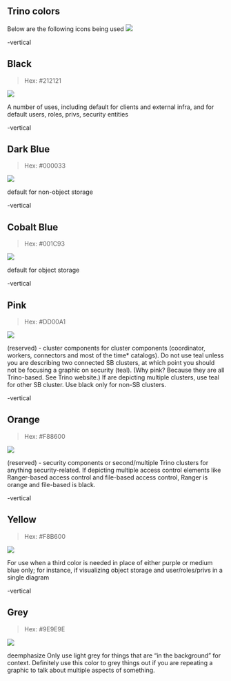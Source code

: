 ## Trino colors

Below are the following icons being used
![](./assets/trino-colors.svg) <!-- .element width="25%" -->

-vertical

## Black

> Hex: #212121

![](./assets/icons/0-black/trino-icons-212121_cluster.svg) <!-- .element width="25%" -->

<!-- .element style="background-color:#ffffff88;" -->
 
A number of uses, including default for clients and external infra, and for default users, roles, privs, security entities

-vertical

## Dark Blue 

> Hex: #000033

![](./assets/icons/1-dark-blue/trino-icons-000033_cluster.svg) <!-- .element width="25%" -->

<!-- .element style="background-color:#ffffff88;" -->

default for non-object storage
 
-vertical

## Cobalt Blue 

> Hex: #001C93

![](./assets/icons/2-cobalt-blue/trino-icons-001c93_cluster.svg) <!-- .element width="25%" -->

default for object storage

-vertical

## Pink

> Hex: #DD00A1

![](./assets/icons/3-pink/trino-icons-dd00a1_cluster.svg) <!-- .element width="25%" -->

(reserved) - cluster components
 for cluster components (coordinator, workers, connectors and most of the time* catalogs). Do not use teal unless you are describing two connected SB clusters, at which point you should not be focusing a graphic on security (teal). (Why pink? Because they are all Trino-based. See Trino website.) If are depicting multiple clusters, use teal for other SB cluster. Use black only for non-SB clusters.

-vertical

## Orange

> Hex: #F88600

![](./assets/icons/4-orange/trino-icons-f88600_cluster.svg) <!-- .element width="25%" -->

(reserved) - security components or second/multiple Trino clusters for anything security-related. If depicting multiple access control elements like Ranger-based access control and file-based access control, Ranger is orange and file-based is black.

-vertical

## Yellow

> Hex: #F8B600

![](./assets/icons/5-yellow/trino-icons-f8b600_cluster.svg) <!-- .element width="25%" -->

For use when a third color is needed in place of either purple or medium blue only; for instance, if visualizing object storage and user/roles/privs in a single diagram

-vertical

## Grey

> Hex: #9E9E9E

![](./assets/icons/6-grey/trino-icons-9e9e9e_cluster.svg) <!-- .element width="25%" -->

deemphasize
Only use light grey for things that are “in the background” for context. Definitely use this color to grey things out if you are repeating a graphic to talk about multiple aspects of something.
